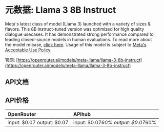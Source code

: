 # 元数据: Llama 3 8B Instruct

Meta's latest class of model (Llama 3) launched with a variety of sizes & flavors. This 8B instruct-tuned version was optimized for high quality dialogue usecases.
It has demonstrated strong performance compared to leading closed-source models in human evaluations.
To read more about the model release, [click here](https://ai.meta.com/blog/meta-llama-3/). Usage of this model is subject to [Meta's Acceptable Use Policy](https://llama.meta.com/llama3/use-policy/).

官网: [https://openrouter.ai/models/meta-llama/llama-3-8b-instruct](https://openrouter.ai/models/meta-llama/llama-3-8b-instruct)

## API文档



## API价格

| OpenRouter | APIhub |
|:---|:---|
| input: $0.07 output: $0.07 | input: $0.07*60% output: $0.07*60% |
